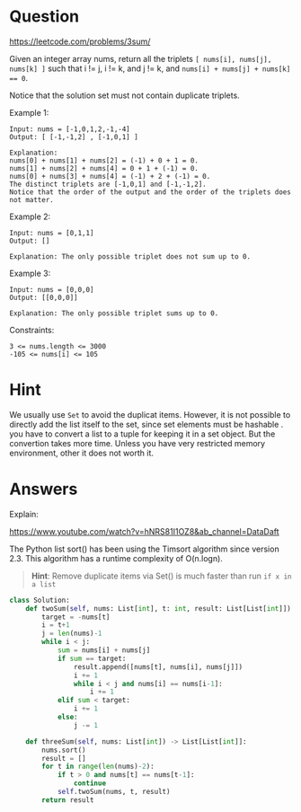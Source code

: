 Question
========

https://leetcode.com/problems/3sum/

Given an integer array nums, return all the triplets `[ nums[i], nums[j], nums[k] ]` such that i != j, i != k, and j != k, and `nums[i] + nums[j] + nums[k] == 0`.

Notice that the solution set must not contain duplicate triplets.

Example 1:

```
Input: nums = [-1,0,1,2,-1,-4]
Output: [ [-1,-1,2] , [-1,0,1] ]

Explanation: 
nums[0] + nums[1] + nums[2] = (-1) + 0 + 1 = 0.
nums[1] + nums[2] + nums[4] = 0 + 1 + (-1) = 0.
nums[0] + nums[3] + nums[4] = (-1) + 2 + (-1) = 0.
The distinct triplets are [-1,0,1] and [-1,-1,2].
Notice that the order of the output and the order of the triplets does not matter.
```

Example 2:

```
Input: nums = [0,1,1]
Output: []

Explanation: The only possible triplet does not sum up to 0.
```

Example 3:

```
Input: nums = [0,0,0]
Output: [[0,0,0]]

Explanation: The only possible triplet sums up to 0.
```

Constraints:

```
3 <= nums.length <= 3000
-105 <= nums[i] <= 105
```


Hint
=====

We usually use `Set` to avoid the duplicat items.
However, it is not possible to directly add the list itself to the set, since set elements must be hashable .
you have to convert a list to a tuple for keeping it in a set object.
But the convertion takes more time.
Unless you have very restricted memory environment, other it does not worth it.



Answers
======

Explain:

https://www.youtube.com/watch?v=hNRS81I1OZ8&ab_channel=DataDaft



The Python list sort() has been using the Timsort algorithm since version 2.3.
This algorithm has a runtime complexity of O(n.logn).


> **Hint**: Remove duplicate items via Set() is much faster than run `if x in a list`

```python
class Solution:
    def twoSum(self, nums: List[int], t: int, result: List[List[int]]):
        target = -nums[t]
        i = t+1
        j = len(nums)-1
        while i < j:
            sum = nums[i] + nums[j]
            if sum == target:
                result.append([nums[t], nums[i], nums[j]])
                i += 1
                while i < j and nums[i] == nums[i-1]:
                    i += 1
            elif sum < target:
                i += 1
            else:
                j -= 1

    def threeSum(self, nums: List[int]) -> List[List[int]]:
        nums.sort()
        result = []
        for t in range(len(nums)-2):
            if t > 0 and nums[t] == nums[t-1]:
                continue
            self.twoSum(nums, t, result)
        return result
```